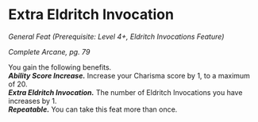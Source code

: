 # Extra Eldritch Invocation
*General Feat (Prerequisite: Level 4+, Eldritch Invocations Feature)*

*Complete Arcane, pg. 79*

You gain the following benefits.  
***Ability Score Increase.*** Increase your Charisma score by 1, to a maximum of 20.  
***Extra Eldritch Invocation.*** The number of Eldritch Invocations you have increases by 1.  
***Repeatable.*** You can take this feat more than once.